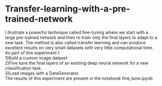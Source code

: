 # Transfer-learning-with-a-pre-trained-network
I illustrate a powerful technique called fine-tuning where we start with a large pre-trained network and then re-train only the final layers to adapt to a new task. The method is also called transfer learning and can produce excellent results on very small datasets with very little computational time.</br>
As part of this experiment I:</br>
1)Build a custom image dataset</br>
2)Fine tune the final layers of an existing deep neural network for a new classification task.</br>
3)Load images with a DataGenerator.</br>
The results of this experiment are present in the notebook fine_tune.ipynb
